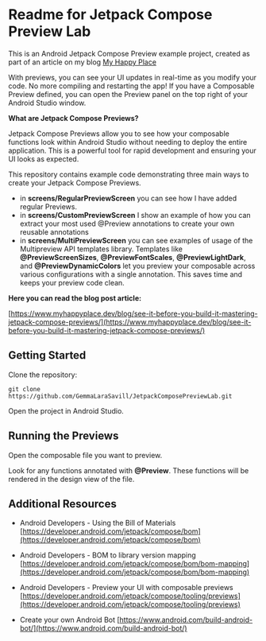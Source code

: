 # Readme for Jetpack Compose Preview Lab

This is an Android Jetpack Compose Preview example project, created as part of an article on my blog [My Happy Place](https://www.myhappyplace.dev/)

With previews, you can see your UI updates in real-time as you modify your code. No more compiling and restarting the app! If you have a Composable Preview defined, you can open the Preview panel on the top right of your Android Studio window.

**What are Jetpack Compose Previews?**

Jetpack Compose Previews allow you to see how your composable functions look within Android Studio without needing to deploy the entire application. This is a powerful tool for rapid development and ensuring your UI looks as expected.

This repository contains example code demonstrating three main ways to create your Jetpack Compose Previews.

- in **screens/RegularPreviewScreen** you can see how I have added regular Previews.
- in **screens/CustomPreviewScreen** I show an example of how you can extract your most used @Preview annotations to create your own reusable annotations
- in **screens/MultiPreviewScreen** you can see examples of usage of the Multipreview API templates library. Templates like **@PreviewScreenSizes**, **@PreviewFontScales**, **@PreviewLightDark**, and **@PreviewDynamicColors** let you preview your composable across various configurations with a single annotation. This saves time and keeps your preview code clean.

**Here you can read the blog post article:**

[https://www.myhappyplace.dev/blog/see-it-before-you-build-it-mastering-jetpack-compose-previews/](https://www.myhappyplace.dev/blog/see-it-before-you-build-it-mastering-jetpack-compose-previews/)

## Getting Started

Clone the repository:

```console
git clone https://github.com/GemmaLaraSavill/JetpackComposePreviewLab.git
```

Open the project in Android Studio.

## Running the Previews

Open the composable file you want to preview.

Look for any functions annotated with **@Preview**. These functions will be rendered in the design view of the file.

## Additional Resources

- Android Developers - Using the Bill of Materials [https://developer.android.com/jetpack/compose/bom](https://developer.android.com/jetpack/compose/bom)

- Android Developers - BOM to library version mapping [https://developer.android.com/jetpack/compose/bom/bom-mapping](https://developer.android.com/jetpack/compose/bom/bom-mapping)

- Android Developers - Preview your UI with composable previews [https://developer.android.com/jetpack/compose/tooling/previews](https://developer.android.com/jetpack/compose/tooling/previews)

- Create your own Android Bot [https://www.android.com/build-android-bot/](https://www.android.com/build-android-bot/)


